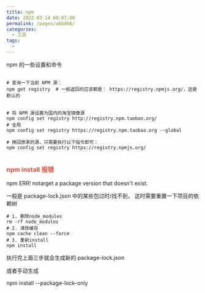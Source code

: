 ```yaml
---
title: npm
date: 2022-03-14 00:07:00
permalink: /pages/a6bdb6/
categories:
  - 工具
tags:
  -
---
```


npm 的一些设置和命令

```shell

# 查询一下当前 NPM 源：
npm get registry  # 一般返回的应该都是： https://registry.npmjs.org/，这是默认的


# 将 NPM 源设置为国内的淘宝镜像源
npm config set registry http://registry.npm.taobao.org/
# 全局
npm config set registry https://registry.npm.taobao.org --global 

# 换回原来的源，只需要执行以下指令即可：
npm config set registry https://registry.npmjs.org/


```

### <font color=#e74c3c>npm install 报错</font>

npm ERR! notarget a package version that doesn't exist.

一般是 package-lock.json 中的某些包过时/找不到， 这时需要重置一下项目的依赖树

```shell
# 1. 删除node_modules
rm -rf node_modules
# 2. 清除缓存
npm cache clean --force
# 3. 重新install
npm install
```

执行完上面三步就会生成新的 package-lock.json 

或者手动生成

npm install --package-lock-only
